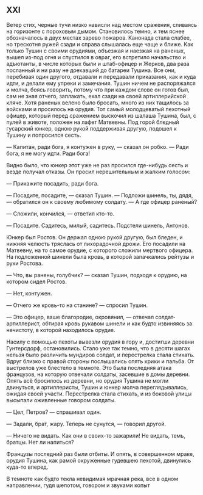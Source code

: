 ## XXI

Ветер стих, черные тучи низко нависли над местом сражения, сливаясь на горизонте с пороховым дымом. Становилось темно, и тем яснее обозначалось в двух местах зарево пожаров. Канонада стала слабее, но трескотня ружей сзади и справа слышалась еще чаще и ближе. Как только Тушин с своими орудиями, объезжая и наезжая на раненых, вышел из-под огня и спустился в овраг, его встретило начальство и адъютанты, в числе которых были и штаб-офицер и Жерков, два раза посланный и ни разу не доехавший до батареи Тушина. Все они, перебивая один другого, отдавали и передавали приказания, как и куда идти, и делали ему упреки и замечания. Тушин ничем не распоряжался и молча, боясь говорить, потому что при каждом слове он готов был, сам не зная отчего, заплакать, ехал сзади на своей артиллерийской кляче. Хотя раненых велено было бросать, много из них тащилось за войсками и просилось на орудия. Тот самый молодцеватый пехотный офицер, который перед сражением выскочил из шалаша Тушина, был, с пулей в животе, положен на лафет Матвевны. Под горой бледный гусарский юнкер, одною рукой поддерживая другую, подошел к Тушину и попросился сесть.

— Капитан, ради бога, я контужен в руку, — сказал он робко. — Ради бога, я не могу идти. Ради бога!

Видно было, что юнкер этот уже не раз просился где-нибудь сесть и везде получал отказы. Он просил нерешительным и жалким голосом:

— Прикажите посадить, ради бога.

— Посадите, посадите, — сказал Тушин. — Подложи шинель, ты, дядя, — обратился он к своему любимому солдату. — А где офицер раненый?

— Сложили, кончился, — ответил кто-то.

— Посадите. Садитесь, милый, садитесь. Подстели шинель, Антонов.

Юнкер был Ростов. Он держал одною рукой другую, был бледен, и нижняя челюсть тряслась от лихорадочной дрожи. Его посадили на Матвевну, на то самое орудие, с которого сложили мертвого офицера. На подложенной шинели была кровь, в которой запачкались рейтузы и руки Ростова.

— Что, вы ранены, голубчик? — сказал Тушин, подходя к орудию, на котором сидел Ростов.

— Нет, контужен.

— Отчего же кровь-то на станине? — спросил Тушин.

— Это офицер, ваше благородие, окровянил, — отвечал солдат-артиллерист, обтирая кровь рукавом шинели и как будто извиняясь за нечистоту, в которой находилось орудие.

Насилу с помощью пехоты вывезли орудия в гору и, достигши деревни Гунтерсдорф, остановились. Стало уже так темно, что в десяти шагах нельзя было различить мундиров солдат, и перестрелка стала стихать. Вдруг близко с правой стороны послышались опять крики и пальба. От выстрелов уже блестело в темноте. Это была последняя атака французов, на которую отвечали солдаты, засевшие в домы деревни. Опять всё бросилось из деревни, но орудия Тушина не могли двинуться, и артиллеристы, Тушин и юнкер молча переглядывались, ожидая своей участи. Перестрелка стала стихать, и из боковой улицы высыпали оживленные говором солдаты.

— Цел, Петров? — спрашивал один.

— Задали, брат, жару. Теперь не сунутся, — говорил другой.

— Ничего не видать. Как они в своих-то зажарили! Не видать, темь, братцы. Нет ли напиться?

Французы последний раз были отбиты. И опять, в совершенном мраке, орудия Тушина, как рамой окруженные гудевшею пехотой, двинулись куда-то вперед.

В темноте как будто текла невидимая мрачная река, все в одном направлении, гудя шепотом, говором и звуками копыт

